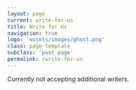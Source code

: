 ```yaml
---
layout: page
current: write-for-us
title: Write for Us
navigation: true
logo: 'assets/images/ghost.png'
class: page-template
subclass: 'post page'
permalink: /write-for-us
---
```


Currently not accepting additional writers.